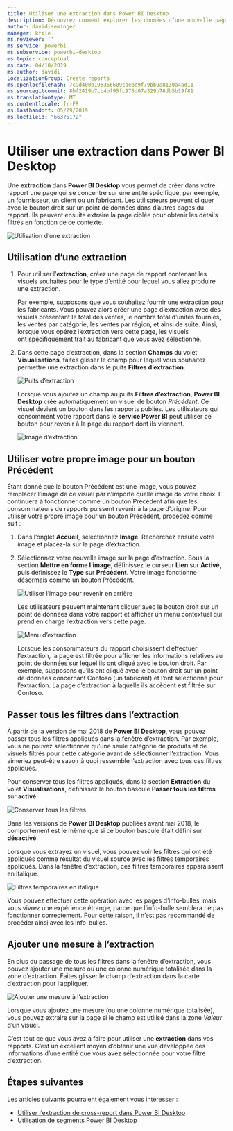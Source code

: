 ```yaml
---
title: Utiliser une extraction dans Power BI Desktop
description: Découvrez comment explorer les données d’une nouvelle page de rapport dans Power BI Desktop
author: davidiseminger
manager: kfile
ms.reviewer: ''
ms.service: powerbi
ms.subservice: powerbi-desktop
ms.topic: conceptual
ms.date: 04/10/2019
ms.author: davidi
LocalizationGroup: Create reports
ms.openlocfilehash: 7c9d400b196366609caebe9f79bb9a8130a4ad11
ms.sourcegitcommit: 8bf2419b7cb4bf95fc975d07a329b78db5b19f81
ms.translationtype: MT
ms.contentlocale: fr-FR
ms.lasthandoff: 05/29/2019
ms.locfileid: "66375172"
---
```

# <a name="use-drillthrough-in-power-bi-desktop"></a>Utiliser une extraction dans Power BI Desktop
Une **extraction** dans **Power BI Desktop** vous permet de créer dans votre rapport une page qui se concentre sur une entité spécifique, par exemple, un fournisseur, un client ou un fabricant. Les utilisateurs peuvent cliquer avec le bouton droit sur un point de données dans d’autres pages du rapport. Ils peuvent ensuite extraire la page ciblée pour obtenir les détails filtrés en fonction de ce contexte.

![Utilisation d’une extraction](media/desktop-drillthrough/drillthrough_01.png)

## <a name="using-drillthrough"></a>Utilisation d’une extraction
1. Pour utiliser l’**extraction**, créez une page de rapport contenant les visuels souhaités pour le type d’entité pour lequel vous allez produire une extraction. 

    Par exemple, supposons que vous souhaitez fournir une extraction pour les fabricants. Vous pouvez alors créer une page d’extraction avec des visuels présentant le total des ventes, le nombre total d’unités fournies, les ventes par catégorie, les ventes par région, et ainsi de suite. Ainsi, lorsque vous opérez l’extraction vers cette page, les visuels ont spécifiquement trait au fabricant que vous avez sélectionné.

2. Dans cette page d’extraction, dans la section **Champs** du volet **Visualisations**, faites glisser le champ pour lequel vous souhaitez permettre une extraction dans le puits **Filtres d’extraction**.

    ![Puits d’extraction](media/desktop-drillthrough/drillthrough_02.png)

    Lorsque vous ajoutez un champ au puits **Filtres d’extraction**, **Power BI Desktop** crée automatiquement un visuel de bouton *Précédent*. Ce visuel devient un bouton dans les rapports publiés. Les utilisateurs qui consomment votre rapport dans le **service Power BI** peut utiliser ce bouton pour revenir à la page du rapport dont ils viennent.

    ![Image d’extraction](media/desktop-drillthrough/drillthrough_03.png)

## <a name="use-your-own-image-for-a-back-button"></a>Utiliser votre propre image pour un bouton Précédent    
 Étant donné que le bouton Précédent est une image, vous pouvez remplacer l’image de ce visuel par n’importe quelle image de votre choix. Il continuera à fonctionner comme un bouton Précédent afin que les consommateurs de rapports puissent revenir à la page d’origine. Pour utiliser votre propre image pour un bouton Précédent, procédez comme suit :

1. Dans l’onglet **Accueil**, sélectionnez **Image**. Recherchez ensuite votre image et placez-la sur la page d’extraction.

2. Sélectionnez votre nouvelle image sur la page d’extraction. Sous la section **Mettre en forme l’image**, définissez le curseur **Lien** sur **Activé**, puis définissez le **Type** sur **Précédent**. Votre image fonctionne désormais comme un bouton Précédent.

    ![Utiliser l’image pour revenir en arrière](media/desktop-drillthrough/drillthrough_05.png)

    
     Les utilisateurs peuvent maintenant cliquer avec le bouton droit sur un point de données dans votre rapport et afficher un menu contextuel qui prend en charge l’extraction vers cette page. 

    ![Menu d’extraction](media/desktop-drillthrough/drillthrough_04.png)

    Lorsque les consommateurs du rapport choisissent d’effectuer l’extraction, la page est filtrée pour afficher les informations relatives au point de données sur lequel ils ont cliqué avec le bouton droit. Par exemple, supposons qu’ils ont cliqué avec le bouton droit sur un point de données concernant Contoso (un fabricant) et l’ont sélectionné pour l’extraction. La page d’extraction à laquelle ils accèdent est filtrée sur Contoso.

## <a name="pass-all-filters-in-drillthrough"></a>Passer tous les filtres dans l’extraction

À partir de la version de mai 2018 de **Power BI Desktop**, vous pouvez passer tous les filtres appliqués dans la fenêtre d’extraction. Par exemple, vous ne pouvez sélectionner qu’une seule catégorie de produits et de visuels filtrés pour cette catégorie avant de sélectionner l’extraction. Vous aimeriez peut-être savoir à quoi ressemble l’extraction avec tous ces filtres appliqués.

Pour conserver tous les filtres appliqués, dans la section **Extraction** du volet **Visualisations**, définissez le bouton bascule **Passer tous les filtres** sur **activé**. 

![Conserver tous les filtres](media/desktop-drillthrough/drillthrough_06.png)

Dans les versions de **Power BI Desktop** publiées avant mai 2018, le comportement est le même que si ce bouton bascule était défini sur **désactivé**.

Lorsque vous extrayez un visuel, vous pouvez voir les filtres qui ont été appliqués comme résultat du visuel source avec les filtres temporaires appliqués. Dans la fenêtre d’extraction, ces filtres temporaires apparaissent en italique. 

![Filtres temporaires en italique](media/desktop-drillthrough/drillthrough_07.png)

Vous pouvez effectuer cette opération avec les pages d’info-bulles, mais vous vivrez une expérience étrange, parce que l’info-bulle semblera ne pas fonctionner correctement. Pour cette raison, il n’est pas recommandé de procéder ainsi avec les info-bulles.

## <a name="add-a-measure-to-drillthrough"></a>Ajouter une mesure à l’extraction

En plus du passage de tous les filtres dans la fenêtre d’extraction, vous pouvez ajouter une mesure ou une colonne numérique totalisée dans la zone d’extraction. Faites glisser le champ d’extraction dans la carte d’extraction pour l’appliquer. 

![Ajouter une mesure à l’extraction](media/desktop-drillthrough/drillthrough_08.png)

Lorsque vous ajoutez une mesure (ou une colonne numérique totalisée), vous pouvez extraire sur la page si le champ est utilisé dans la zone *Valeur* d’un visuel.

C’est tout ce que vous avez à faire pour utiliser une **extraction** dans vos rapports. C’est un excellent moyen d’obtenir une vue développée des informations d’une entité que vous avez sélectionnée pour votre filtre d’extraction.

## <a name="next-steps"></a>Étapes suivantes

Les articles suivants pourraient également vous intéresser :

* [Utiliser l’extraction de cross-report dans Power BI Desktop](desktop-cross-report-drill-through.md)
* [Utilisation de segments Power BI Desktop](visuals/power-bi-visualization-slicers.md)

